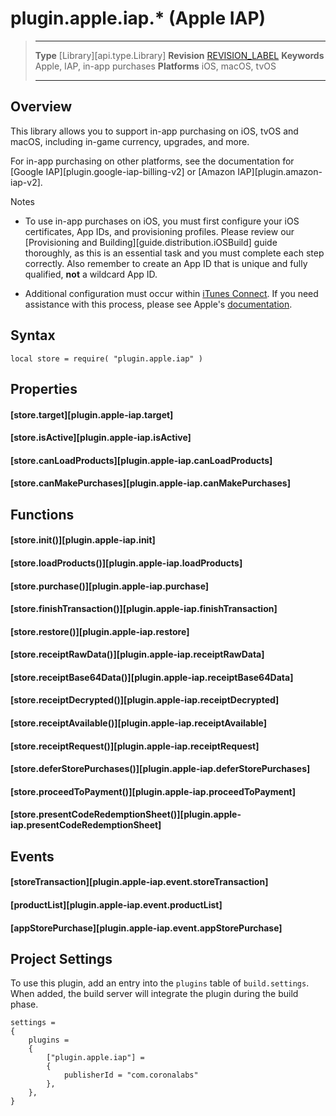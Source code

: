 
# plugin.apple.iap.* (Apple IAP)

> --------------------- ------------------------------------------------------------------------------------------
> __Type__              [Library][api.type.Library]
> __Revision__          [REVISION_LABEL](REVISION_URL)
> __Keywords__          Apple, IAP, in-app purchases
> __Platforms__			iOS, macOS, tvOS
> --------------------- ------------------------------------------------------------------------------------------


## Overview

This library allows you to support <nobr>in-app</nobr> purchasing on iOS, tvOS and macOS, including <nobr>in-game</nobr> currency, upgrades, and more.

For in-app purchasing on other platforms, see the documentation for [Google IAP][plugin.google-iap-billing-v2] or [Amazon IAP][plugin.amazon-iap-v2].

<div class="guide-notebox">
<div class="notebox-title">Notes</div>

* To use <nobr>in-app</nobr> purchases on iOS, you must first configure your iOS certificates, App&nbsp;IDs, and provisioning profiles. Please review our [Provisioning and Building][guide.distribution.iOSBuild] guide thoroughly, as this is an essential task and you must complete each step correctly. Also remember to create an App&nbsp;ID that is unique and fully qualified, __not__ a wildcard App&nbsp;ID.

* Additional configuration must occur within [iTunes&nbsp;Connect](https://itunesconnect.apple.com/). If you need assistance with this process, please see Apple's [documentation](https://developer.apple.com/library/ios/technotes/tn2259/_index.html).

</div>


## Syntax

	local store = require( "plugin.apple.iap" )


## Properties

#### [store.target][plugin.apple-iap.target]

#### [store.isActive][plugin.apple-iap.isActive]

#### [store.canLoadProducts][plugin.apple-iap.canLoadProducts]

#### [store.canMakePurchases][plugin.apple-iap.canMakePurchases]


## Functions

#### [store.init()][plugin.apple-iap.init]

#### [store.loadProducts()][plugin.apple-iap.loadProducts]

#### [store.purchase()][plugin.apple-iap.purchase]

#### [store.finishTransaction()][plugin.apple-iap.finishTransaction]

#### [store.restore()][plugin.apple-iap.restore]


#### [store.receiptRawData()][plugin.apple-iap.receiptRawData]
#### [store.receiptBase64Data()][plugin.apple-iap.receiptBase64Data]
#### [store.receiptDecrypted()][plugin.apple-iap.receiptDecrypted]
#### [store.receiptAvailable()][plugin.apple-iap.receiptAvailable]
#### [store.receiptRequest()][plugin.apple-iap.receiptRequest]


#### [store.deferStorePurchases()][plugin.apple-iap.deferStorePurchases]
#### [store.proceedToPayment()][plugin.apple-iap.proceedToPayment]

#### [store.presentCodeRedemptionSheet()][plugin.apple-iap.presentCodeRedemptionSheet]

## Events

#### [storeTransaction][plugin.apple-iap.event.storeTransaction]

#### [productList][plugin.apple-iap.event.productList]

#### [appStorePurchase][plugin.apple-iap.event.appStorePurchase]



## Project Settings

To use this plugin, add an entry into the `plugins` table of `build.settings`. When added, the build server will integrate the plugin during the build phase.

``````{ brush="lua" gutter="false" first-line="1" highlight="[5,6,7,8]" }
settings =
{
	plugins =
	{
		["plugin.apple.iap"] =
		{
			publisherId = "com.coronalabs"
		},
	},
}
``````
